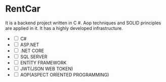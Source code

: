# RentCar
It is a backend project written in C #. Aop techniques and SOLID principles are applied in it. It has a highly developed infrastructure.


<ul class="list-group">
  <li class="list-group-item">
    <input class="form-check-input me-1" type="checkbox" value="checked" aria-label="...">
    C#
  </li>
  <li class="list-group-item">
    <input class="form-check-input me-1" type="checkbox" value="" aria-label="...">
    ASP.NET
  </li>
  <li class="list-group-item">
    <input class="form-check-input me-1" type="checkbox" value="" aria-label="...">
    .NET CORE
  </li>
  <li class="list-group-item">
    <input class="form-check-input me-1" type="checkbox" value="" aria-label="...">
    SQL SERVER
  </li>
  <li class="list-group-item">
    <input class="form-check-input me-1" type="checkbox" value="" aria-label="...">
    ENTİTY FRAMEWORK
  </li>
  <li class="list-group-item">
    <input class="form-check-input me-1" type="checkbox" value="" aria-label="...">
    JWT(JSON WEB TOKEN)
  </li>
  <li class="list-group-item">
    <input class="form-check-input me-1" type="checkbox" value="" aria-label="...">
    AOP(ASPECT ORİENTED PROGRAMMING)
  </li>
</ul>
        
            
